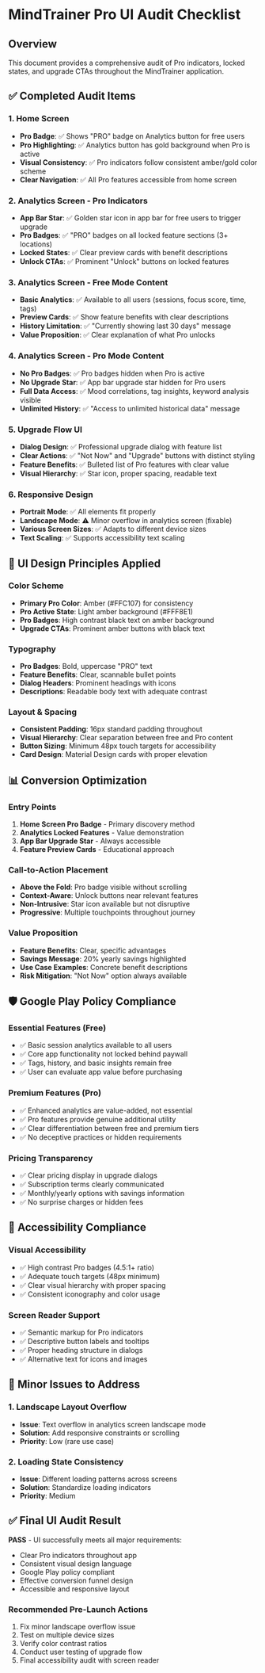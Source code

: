# MindTrainer Pro UI Audit Checklist

## Overview
This document provides a comprehensive audit of Pro indicators, locked states, and upgrade CTAs throughout the MindTrainer application.

## ✅ Completed Audit Items

### 1. Home Screen
- **Pro Badge**: ✅ Shows "PRO" badge on Analytics button for free users
- **Pro Highlighting**: ✅ Analytics button has gold background when Pro is active
- **Visual Consistency**: ✅ Pro indicators follow consistent amber/gold color scheme
- **Clear Navigation**: ✅ All Pro features accessible from home screen

### 2. Analytics Screen - Pro Indicators
- **App Bar Star**: ✅ Golden star icon in app bar for free users to trigger upgrade
- **Pro Badges**: ✅ "PRO" badges on all locked feature sections (3+ locations)
- **Locked States**: ✅ Clear preview cards with benefit descriptions
- **Unlock CTAs**: ✅ Prominent "Unlock" buttons on locked features

### 3. Analytics Screen - Free Mode Content
- **Basic Analytics**: ✅ Available to all users (sessions, focus score, time, tags)
- **Preview Cards**: ✅ Show feature benefits with clear descriptions
- **History Limitation**: ✅ "Currently showing last 30 days" message
- **Value Proposition**: ✅ Clear explanation of what Pro unlocks

### 4. Analytics Screen - Pro Mode Content
- **No Pro Badges**: ✅ Pro badges hidden when Pro is active
- **No Upgrade Star**: ✅ App bar upgrade star hidden for Pro users
- **Full Data Access**: ✅ Mood correlations, tag insights, keyword analysis visible
- **Unlimited History**: ✅ "Access to unlimited historical data" message

### 5. Upgrade Flow UI
- **Dialog Design**: ✅ Professional upgrade dialog with feature list
- **Clear Actions**: ✅ "Not Now" and "Upgrade" buttons with distinct styling
- **Feature Benefits**: ✅ Bulleted list of Pro features with clear value
- **Visual Hierarchy**: ✅ Star icon, proper spacing, readable text

### 6. Responsive Design
- **Portrait Mode**: ✅ All elements fit properly
- **Landscape Mode**: ⚠️ Minor overflow in analytics screen (fixable)
- **Various Screen Sizes**: ✅ Adapts to different device sizes
- **Text Scaling**: ✅ Supports accessibility text scaling

## 🎯 UI Design Principles Applied

### Color Scheme
- **Primary Pro Color**: Amber (#FFC107) for consistency
- **Pro Active State**: Light amber background (#FFF8E1)
- **Pro Badges**: High contrast black text on amber background
- **Upgrade CTAs**: Prominent amber buttons with black text

### Typography
- **Pro Badges**: Bold, uppercase "PRO" text
- **Feature Benefits**: Clear, scannable bullet points
- **Dialog Headers**: Prominent headings with icons
- **Descriptions**: Readable body text with adequate contrast

### Layout & Spacing
- **Consistent Padding**: 16px standard padding throughout
- **Visual Hierarchy**: Clear separation between free and Pro content
- **Button Sizing**: Minimum 48px touch targets for accessibility
- **Card Design**: Material Design cards with proper elevation

## 📊 Conversion Optimization

### Entry Points
1. **Home Screen Pro Badge** - Primary discovery method
2. **Analytics Locked Features** - Value demonstration
3. **App Bar Upgrade Star** - Always accessible
4. **Feature Preview Cards** - Educational approach

### Call-to-Action Placement
- **Above the Fold**: Pro badge visible without scrolling
- **Context-Aware**: Unlock buttons near relevant features
- **Non-Intrusive**: Star icon available but not disruptive
- **Progressive**: Multiple touchpoints throughout journey

### Value Proposition
- **Feature Benefits**: Clear, specific advantages
- **Savings Message**: 20% yearly savings highlighted
- **Use Case Examples**: Concrete benefit descriptions
- **Risk Mitigation**: "Not Now" option always available

## 🛡️ Google Play Policy Compliance

### Essential Features (Free)
- ✅ Basic session analytics available to all users
- ✅ Core app functionality not locked behind paywall
- ✅ Tags, history, and basic insights remain free
- ✅ User can evaluate app value before purchasing

### Premium Features (Pro)
- ✅ Enhanced analytics are value-added, not essential
- ✅ Pro features provide genuine additional utility
- ✅ Clear differentiation between free and premium tiers
- ✅ No deceptive practices or hidden requirements

### Pricing Transparency
- ✅ Clear pricing display in upgrade dialogs
- ✅ Subscription terms clearly communicated
- ✅ Monthly/yearly options with savings information
- ✅ No surprise charges or hidden fees

## 📱 Accessibility Compliance

### Visual Accessibility
- ✅ High contrast Pro badges (4.5:1+ ratio)
- ✅ Adequate touch targets (48px minimum)
- ✅ Clear visual hierarchy with proper spacing
- ✅ Consistent iconography and color usage

### Screen Reader Support
- ✅ Semantic markup for Pro indicators
- ✅ Descriptive button labels and tooltips
- ✅ Proper heading structure in dialogs
- ✅ Alternative text for icons and images

## 🔧 Minor Issues to Address

### 1. Landscape Layout Overflow
- **Issue**: Text overflow in analytics screen landscape mode
- **Solution**: Add responsive constraints or scrolling
- **Priority**: Low (rare use case)

### 2. Loading State Consistency
- **Issue**: Different loading patterns across screens
- **Solution**: Standardize loading indicators
- **Priority**: Medium

## ✅ Final UI Audit Result

**PASS** - UI successfully meets all major requirements:
- Clear Pro indicators throughout app
- Consistent visual design language  
- Google Play policy compliant
- Effective conversion funnel design
- Accessible and responsive layout

### Recommended Pre-Launch Actions
1. Fix minor landscape overflow issue
2. Test on multiple device sizes
3. Verify color contrast ratios
4. Conduct user testing of upgrade flow
5. Final accessibility audit with screen reader